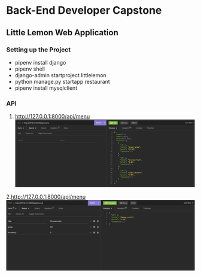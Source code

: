 # Back-End Developer Capstone
## Little Lemon Web Application
### Setting up the Project
* pipenv install django
* pipenv shell
* django-admin startproject littlelemon
* python manage.py startapp restaurant
* pipenv install mysqlclient


### API
1. http://127.0.0.1:8000/api/menu ![GET](https://github.com/yanshao113/Meta-Back-End-Developer/blob/main/8Back-End_Developer_Capstone/screenshot/menu-get.png)

2.http://127.0.0.1:8000/api/menu ![POST](https://github.com/yanshao113/Meta-Back-End-Developer/blob/main/8Back-End_Developer_Capstone/screenshot/menu-post.png)

